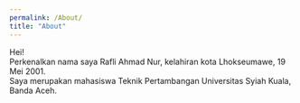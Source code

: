 ```yaml
---
permalink: /About/
title: "About"
---
```


Hei!  
Perkenalkan nama saya Rafli Ahmad Nur, kelahiran kota Lhokseumawe, 19 Mei 2001.  
Saya merupakan mahasiswa Teknik Pertambangan Universitas Syiah Kuala, Banda Aceh.